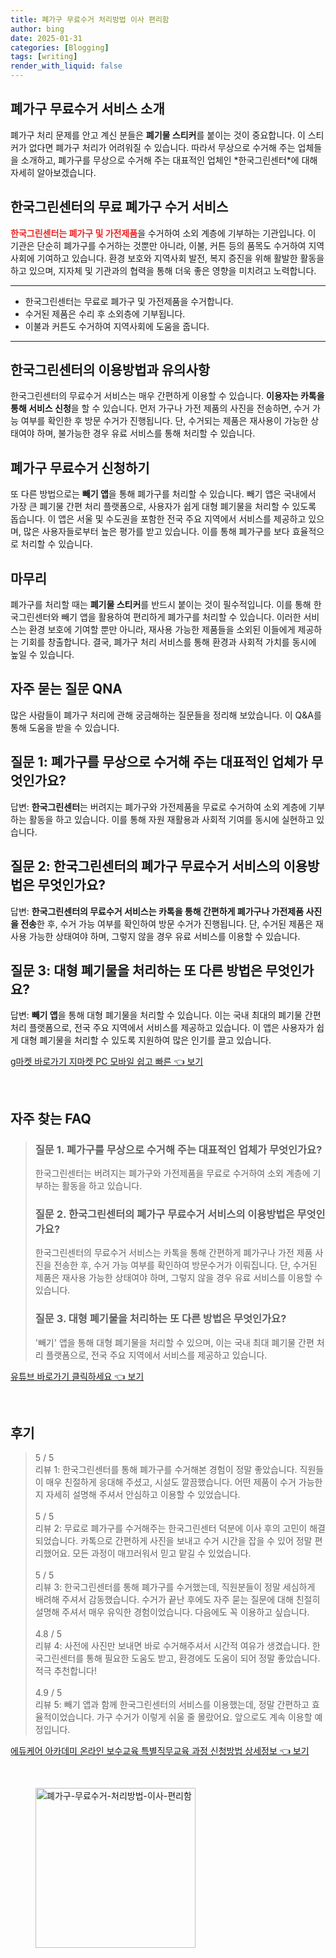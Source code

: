 ```yaml
---
title: 폐가구 무료수거 처리방법 이사 편리함
author: bing
date: 2025-01-31
categories: [Blogging]
tags: [writing]
render_with_liquid: false
---
```



<h2 id='폐가구_무료수거_서비스_소개'>폐가구 무료수거 서비스 소개</h2>

<p>폐가구 처리 문제를 안고 계신 분들은 <b>폐기물 스티커</b>를 붙이는 것이 중요합니다. 이 스티커가 없다면 폐가구 처리가 어려워질 수 있습니다. 따라서 무상으로 수거해 주는 업체들을 소개하고, 폐가구를 무상으로 수거해 주는 대표적인 업체인 *한국그린센터*에 대해 자세히 알아보겠습니다.</p>

<h2 id='한국그린센터_서비스'>한국그린센터의 무료 폐가구 수거 서비스</h2>

<p><b><span style="color: #ee2323;">한국그린센터는 폐가구 및 가전제품</span></b>을 수거하여 소외 계층에 기부하는 기관입니다. 이 기관은 단순히 폐가구를 수거하는 것뿐만 아니라, 이불, 커튼 등의 품목도 수거하여 지역사회에 기여하고 있습니다. 환경 보호와 지역사회 발전, 복지 증진을 위해 활발한 활동을 하고 있으며, 지자체 및 기관과의 협력을 통해 더욱 좋은 영향을 미치려고 노력합니다.</p>

<hr />

<ul>
    <li>한국그린센터는 무료로 폐가구 및 가전제품을 수거합니다.</li>
    <li>수거된 제품은 수리 후 소외층에 기부됩니다.</li>
    <li>이불과 커튼도 수거하여 지역사회에 도움을 줍니다.</li>
</ul>

<hr />

<h2 id='이용방법_및_유의사항'>한국그린센터의 이용방법과 유의사항</h2>

<p>한국그린센터의 무료수거 서비스는 매우 간편하게 이용할 수 있습니다. <b>이용자는 카톡을 통해 서비스 신청</b>을 할 수 있습니다. 먼저 가구나 가전 제품의 사진을 전송하면, 수거 가능 여부를 확인한 후 방문 수거가 진행됩니다. 단, 수거되는 제품은 재사용이 가능한 상태여야 하며, 불가능한 경우 유료 서비스를 통해 처리할 수 있습니다.</p>

<h2 id='다른_폐가구_처리_방법'>폐가구 무료수거 신청하기</h2>

<p>또 다른 방법으로는 <b>빼기 앱</b>을 통해 폐가구를 처리할 수 있습니다. 빼기 앱은 국내에서 가장 큰 폐기물 간편 처리 플랫폼으로, 사용자가 쉽게 대형 폐기물을 처리할 수 있도록 돕습니다. 이 앱은 서울 및 수도권을 포함한 전국 주요 지역에서 서비스를 제공하고 있으며, 많은 사용자들로부터 높은 평가를 받고 있습니다. 이를 통해 폐가구를 보다 효율적으로 처리할 수 있습니다.</p>

<h2 id='마무리'>마무리</h2>

<p>폐가구를 처리할 때는 <b>폐기물 스티커</b>를 반드시 붙이는 것이 필수적입니다. 이를 통해 한국그린센터와 빼기 앱을 활용하여 편리하게 폐가구를 처리할 수 있습니다. 이러한 서비스는 환경 보호에 기여할 뿐만 아니라, 재사용 가능한 제품들을 소외된 이들에게 제공하는 기회를 창출합니다. 결국, 폐가구 처리 서비스를 통해 환경과 사회적 가치를 동시에 높일 수 있습니다.</p>

<h2 id='자주_묻는_질문'>자주 묻는 질문 QNA</h2>

<p>많은 사람들이 폐가구 처리에 관해 궁금해하는 질문들을 정리해 보았습니다. 이 Q&A를 통해 도움을 받을 수 있습니다.</p>

<h2 id='질문_1'>질문 1: 폐가구를 무상으로 수거해 주는 대표적인 업체가 무엇인가요?</h2>

<p>답변: <b>한국그린센터</b>는 버려지는 폐가구와 가전제품을 무료로 수거하여 소외 계층에 기부하는 활동을 하고 있습니다. 이를 통해 자원 재활용과 사회적 기여를 동시에 실현하고 있습니다.</p>

<h2 id='질문_2'>질문 2: 한국그린센터의 폐가구 무료수거 서비스의 이용방법은 무엇인가요?</h2>

<p>답변: <b>한국그린센터의 무료수거 서비스는 카톡을 통해 간편하게 폐가구나 가전제품 사진을 전송</b>한 후, 수거 가능 여부를 확인하여 방문 수거가 진행됩니다. 단, 수거된 제품은 재사용 가능한 상태여야 하며, 그렇지 않을 경우 유료 서비스를 이용할 수 있습니다.</p>

<h2 id='질문_3'>질문 3: 대형 폐기물을 처리하는 또 다른 방법은 무엇인가요?</h2>

<p>답변: <b>빼기 앱</b>을 통해 대형 폐기물을 처리할 수 있습니다. 이는 국내 최대의 폐기물 간편 처리 플랫폼으로, 전국 주요 지역에서 서비스를 제공하고 있습니다. 이 앱은 사용자가 쉽게 대형 폐기물을 처리할 수 있도록 지원하여 많은 인기를 끌고 있습니다.</p>


<p><a class="click-button" title="g마켓 바로가기 지마켓 PC 모바일 쉽고 빠른" href="https://purplelist.github.io/posts/g%EB%A7%88%EC%BC%93-%EB%B0%94%EB%A1%9C%EA%B0%80%EA%B8%B0-%EC%A7%80%EB%A7%88%EC%BC%93-PC-%EB%AA%A8%EB%B0%94%EC%9D%BC-%EC%89%BD%EA%B3%A0-%EB%B9%A0%EB%A5%B8/" rel="dofollow">g마켓 바로가기 지마켓 PC 모바일 쉽고 빠른 👈 보기</a></p><br>
<h2 id='자주_찾는_FAQ'>자주 찾는 FAQ</h2>
<div itemscope="" itemtype="https://schema.org/FAQPage"> 
<blockquote> 
<div itemscope="" itemprop="mainEntity" itemtype="https://schema.org/Question"> 
<h3 itemprop="name">질문 1. 폐가구를 무상으로 수거해 주는 대표적인 업체가 무엇인가요?</h3> 
<div itemscope="" itemprop="acceptedAnswer" itemtype="https://schema.org/Answer"> 
<span itemprop="text"> 
<p>한국그린센터는 버려지는 폐가구와 가전제품을 무료로 수거하여 소외 계층에 기부하는 활동을 하고 있습니다.</p> 
</span> 
</div> 
</div> 

<div itemscope="" itemprop="mainEntity" itemtype="https://schema.org/Question"> 
<h3 itemprop="name">질문 2. 한국그린센터의 폐가구 무료수거 서비스의 이용방법은 무엇인가요?</h3> 
<div itemscope="" itemprop="acceptedAnswer" itemtype="https://schema.org/Answer"> 
<span itemprop="text"> 
<p>한국그린센터의 무료수거 서비스는 카톡을 통해 간편하게 폐가구나 가전 제품 사진을 전송한 후, 수거 가능 여부를 확인하여 방문수거가 이뤄집니다. 단, 수거된 제품은 재사용 가능한 상태여야 하며, 그렇지 않을 경우 유료 서비스를 이용할 수 있습니다.</p> 
</span> 
</div> 
</div> 

<div itemscope="" itemprop="mainEntity" itemtype="https://schema.org/Question"> 
<h3 itemprop="name">질문 3. 대형 폐기물을 처리하는 또 다른 방법은 무엇인가요?</h3> 
<div itemscope="" itemprop="acceptedAnswer" itemtype="https://schema.org/Answer"> 
<span itemprop="text"> 
<p>'빼기' 앱을 통해 대형 폐기물을 처리할 수 있으며, 이는 국내 최대 폐기물 간편 처리 플랫폼으로, 전국 주요 지역에서 서비스를 제공하고 있습니다.</p> 
</span> 
</div> 
</div> 
</blockquote> 
</div>
<p><a class="click-button" title="유튜브 바로가기 클릭하세요" href="https://purplelist.github.io/posts/%EC%9C%A0%ED%8A%9C%EB%B8%8C-%EB%B0%94%EB%A1%9C%EA%B0%80%EA%B8%B0-%ED%81%B4%EB%A6%AD%ED%95%98%EC%84%B8%EC%9A%94/" rel="dofollow">유튜브 바로가기 클릭하세요 👈 보기</a></p><br>
<h2 id='후기'>후기</h2>
<div itemscope itemtype="https://schema.org/Product">
  <blockquote>
  <div itemprop="review" itemscope itemtype="https://schema.org/Review">
      <div itemprop="reviewRating" itemscope itemtype="https://schema.org/Rating"> <span itemprop="ratingValue">5</span> / <span itemprop="bestRating">5</span> </div>
      <span itemprop="reviewBody">리뷰 1: 한국그린센터를 통해 폐가구를 수거해본 경험이 정말 좋았습니다. 직원들이 매우 친절하게 응대해 주셨고, 시설도 깔끔했습니다. 어떤 제품이 수거 가능한지 자세히 설명해 주셔서 안심하고 이용할 수 있었습니다.</span>
  </div>
  <br>
  <div itemprop="review" itemscope itemtype="https://schema.org/Review">
      <div itemprop="reviewRating" itemscope itemtype="https://schema.org/Rating"> <span itemprop="ratingValue">5</span> / <span itemprop="bestRating">5</span> </div>
      <span itemprop="reviewBody">리뷰 2: 무료로 폐가구를 수거해주는 한국그린센터 덕분에 이사 후의 고민이 해결되었습니다. 카톡으로 간편하게 사진을 보내고 수거 시간을 잡을 수 있어 정말 편리했어요. 모든 과정이 매끄러워서 믿고 맡길 수 있었습니다.</span>
  </div>
  <br>
  <div itemprop="review" itemscope itemtype="https://schema.org/Review">
      <div itemprop="reviewRating" itemscope itemtype="https://schema.org/Rating"> <span itemprop="ratingValue">5</span> / <span itemprop="bestRating">5</span> </div>
      <span itemprop="reviewBody">리뷰 3: 한국그린센터를 통해 폐가구를 수거했는데, 직원분들이 정말 세심하게 배려해 주셔서 감동했습니다. 수거가 끝난 후에도 자주 묻는 질문에 대해 친절히 설명해 주셔서 매우 유익한 경험이었습니다. 다음에도 꼭 이용하고 싶습니다.</span>
  </div>
  <br>
  <div itemprop="review" itemscope itemtype="https://schema.org/Review">
      <div itemprop="reviewRating" itemscope itemtype="https://schema.org/Rating"> <span itemprop="ratingValue">4.8</span> / <span itemprop="bestRating">5</span> </div>
      <span itemprop="reviewBody">리뷰 4: 사전에 사진만 보내면 바로 수거해주셔서 시간적 여유가 생겼습니다. 한국그린센터를 통해 필요한 도움도 받고, 환경에도 도움이 되어 정말 좋았습니다. 적극 추천합니다!</span>
  </div>
  <br>
  <div itemprop="review" itemscope itemtype="https://schema.org/Review">
      <div itemprop="reviewRating" itemscope itemtype="https://schema.org/Rating"> <span itemprop="ratingValue">4.9</span> / <span itemprop="bestRating">5</span> </div>
      <span itemprop="reviewBody">리뷰 5: 빼기 앱과 함께 한국그린센터의 서비스를 이용했는데, 정말 간편하고 효율적이었습니다. 가구 수거가 이렇게 쉬울 줄 몰랐어요. 앞으로도 계속 이용할 예정입니다.</span>
  </div>
  </blockquote>
</div>
<p><a class="click-button" title="에듀케어 아카데미 온라인 보수교육 특별직무교육 과정 신청방법 상세정보" href="https://purplelist.github.io/posts/%EC%97%90%EB%93%80%EC%BC%80%EC%96%B4-%EC%95%84%EC%B9%B4%EB%8D%B0%EB%AF%B8-%EC%98%A8%EB%9D%BC%EC%9D%B8-%EB%B3%B4%EC%88%98%EA%B5%90%EC%9C%A1-%ED%8A%B9%EB%B3%84%EC%A7%81%EB%AC%B4%EA%B5%90%EC%9C%A1-%EA%B3%BC%EC%A0%95-%EC%8B%A0%EC%B2%AD%EB%B0%A9%EB%B2%95-%EC%83%81%EC%84%B8%EC%A0%95%EB%B3%B4/" rel="dofollow">에듀케어 아카데미 온라인 보수교육 특별직무교육 과정 신청방법 상세정보 👈 보기</a></p><br>
<figure class="image"><img src="https://purplelist.github.io/assets/img/thumbnail/폐가구-무료수거-처리방법-이사-편리함.webp" alt="폐가구-무료수거-처리방법-이사-편리함" width="256" height="256"></figure>